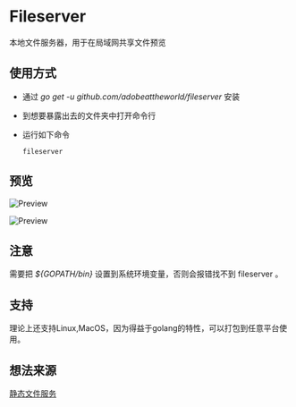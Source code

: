 # Fileserver

本地文件服务器，用于在局域网共享文件预览

## 使用方式

- 通过  *go get -u github.com/adobeattheworld/fileserver* 安装

- 到想要暴露出去的文件夹中打开命令行

- 运行如下命令

  ```shell
  fileserver
  ```

## 预览

![Preview](E:/workspace/go/src/github.com/adobeattheworld/fileserver/preview/pre0.png)

![Preview](E:/workspace/go/src/github.com/adobeattheworld/fileserver/preview/pre1.png)



## 注意

需要把 *${GOPATH/bin}* 设置到系统环境变量，否则会报错找不到 fileserver 。



## 支持

理论上还支持Linux,MacOS，因为得益于golang的特性，可以打包到任意平台使用。

## 想法来源

[静态文件服务](https://www.cnblogs.com/adoontheway/p/8288295.html)